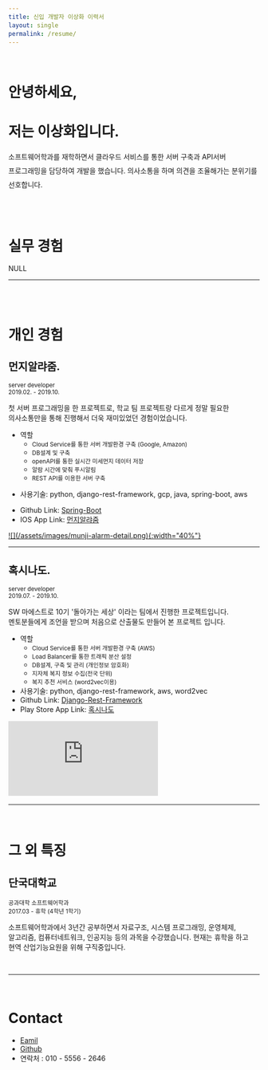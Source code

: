 ```yaml
---
title: 신입 개발자 이상화 이력서
layout: single
permalink: /resume/
---  
```

<br/>

# 안녕하세요,
# 저는 이상화입니다.

<p style="line-height: 2; word-break: keep-all">
소프트웨어학과를 재학하면서 클라우드 서비스를 통한 서버 구축과
API서버 프로그래밍을 담당하여 개발을 했습니다.
의사소통을 하며 의견을 조율해가는 분위기를 선호합니다.
</p>

<br/>
<br/>

# 실무 경험

NULL

<hr>  
<br/>
<br/>

# 개인 경험

## 먼지알랴줌.
<p style="font-size: smaller">
server developer
<br>
2019.02. - 2019.10.
</p>

<p style="word-break: keep-all">
첫 서버 프로그래밍을 한 프로젝트로, 학교 팀 프로젝트랑 다르게 정말 필요한 의사소통만을 통해 진행해서 더욱 재미있었던 경험이었습니다.
</p>

+ 역할
    + <p style="font-size: smaller; margin: 0"> Cloud Service를 통한 서버 개발환경 구축 (Google, Amazon) </p>
    + <p style="font-size: smaller; margin: 0"> DB설계 및 구축 </p>
    + <p style="font-size: smaller; margin: 0"> openAPI를 통한 실시간 미세먼지 데이터 저장 </p>
    + <p style="font-size: smaller; margin: 0"> 알람 시간에 맞춰 푸시알림 </p>
    + <p style="font-size: smaller; margin: 0"> REST API를 이용한 서버 구축 </p>
+ <p style="word-break: keep-all"> 사용기술: python, django-rest-framework, gcp, java, spring-boot, aws </p>
+ Github Link: [Spring-Boot](https://github.com/lee-sanghwa/dust-alarm-spring-boot)
+ IOS App Link: [먼지알랴줌](https://apps.apple.com/us/app/%EB%A8%BC%EC%A7%80%EC%95%8C%EB%9E%B4%EC%A4%8C/id1470952112)

<a href="/assets/images/munji-alarm-detail.png">
![](/assets/images/munji-alarm-detail.png){:width="40%"}
</a>

<hr> 

## 혹시나도.
<p style="font-size: smaller">
server developer
<br>
2019.07. - 2019.10.
</p>

<p style="word-break: keep-all">
SW 마에스트로 10기 '돌아가는 세상' 이라는 팀에서 진행한 프로젝트입니다. 멘토분들에게 조언을 받으며 처음으로 산출물도 만들어 본 프로젝트 입니다. 
</p>

+ 역할
    + <p style="font-size: smaller; margin: 0"> Cloud Service를 통한 서버 개발환경 구축 (AWS) </p>
    + <p style="font-size: smaller; margin: 0"> Load Balancer를 통한 트래픽 분산 설정 </p>
    + <p style="font-size: smaller; margin: 0"> DB설계, 구축 및 관리 (개인정보 암호화) </p>
    + <p style="font-size: smaller; margin: 0"> 지자체 복지 정보 수집(전국 단위) </p>
    + <p style="font-size: smaller; margin: 0"> 복지 추천 서비스 (word2vec이용) </p>
+ 사용기술: python, django-rest-framework, aws, word2vec
+ Github Link: [Django-Rest-Framework](https://github.com/lee-sanghwa/hoxymetoo)
+ Play Store App Link: [혹시나도](https://play.google.com/store/apps/details?id=com.welfarern)

<iframe src="https://www.youtube.com/embed/ZLpTKLmQIpU" frameborder="0" allowfullscreen></iframe>

<br>
<hr>
<br>

# 그 외 특징

## 단국대학교
<p style="font-size: smaller">
공과대학 소프트웨어학과
<br>
2017.03 - 휴학 (4학년 1학기)
</p>

<p style="word-break: keep-all">
소프트웨어학과에서 3년간 공부하면서 자료구조, 시스템 프로그래밍, 운영체제, 알고리즘, 컴퓨터네트워크, 인공지능 등의 과목을 수강했습니다.
현재는 휴학을 하고 현역 산업기능요원을 위해 구직중입니다.
</p>


<br>
<hr>
<br>

# Contact
+ [Eamil](mailto:developerjosephlee97@gmail.com)
+ [Github](https://github.com/lee-sanghwa)
+ 연락처 : 010 - 5556 - 2646